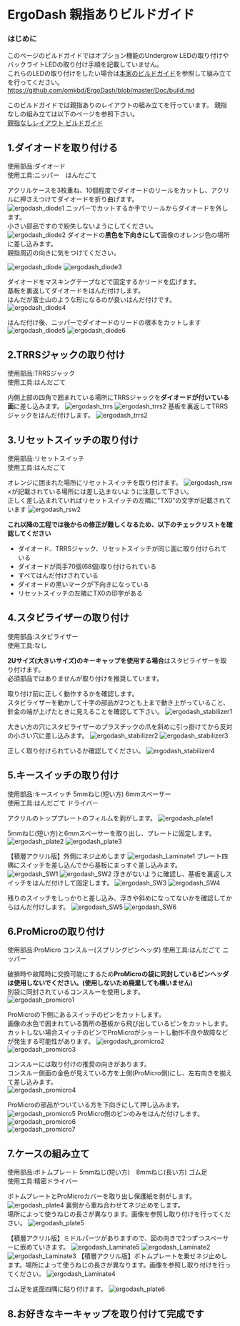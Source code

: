 # ErgoDash 親指ありビルドガイド
### はじめに
このページのビルドガイドではオプション機能のUndergrow LEDの取り付けやバックライトLEDの取り付け手順を記載していません。  
これらのLEDの取り付けをしたい場合は[本家のビルドガイド](https://github.com/omkbd/ErgoDash/blob/master/Doc/build.md)を参照して組み立てを行ってください。  
https://github.com/omkbd/ErgoDash/blob/master/Doc/build.md


このビルドガイドでは親指ありのレイアウトの組み立てを行っています。
親指なしの組み立ては以下のページを参照下さい。  
[親指なしレイアウト ビルドガイド](ErgoDash_BuildGuide_cut.md)

## 1.ダイオードを取り付ける
使用部品:ダイオード  
使用工具:ニッパー　はんだごて  

アクリルケースを3枚重ね、10個程度でダイオードのリールをカットし、アクリルに押さえつけてダイオードを折り曲げます。    
![ergodash_diode1](imgs/diode1.JPG)
ニッパーでカットするか手でリールからダイオードを外します。  
小さい部品ですので紛失しないようにしてください。    
![ergodash_diode2](imgs/diode2.JPG)
ダイオードの**黒色を下向きにして**画像のオレンジ色の場所に差し込みます。  
親指周辺の向きに気をつけてください。  

![ergodash_diode](imgs/diode3.jpg)
![ergodash_diode3](imgs/ergodash_diode.png)

ダイオードをマスキングテープなどで固定するかリードを広げます。  
基板を裏返してダイオードをはんだ付けします。  
はんだが富士山のような形になるのが良いはんだ付けです。   
![ergodash_diode4](imgs/diode4-2.jpg)

はんだ付け後、ニッパーでダイオードのリードの根本をカットします
![ergodash_diode5](imgs/diode5-2.jpg)
![ergodash_diode6](imgs/diode6-2.jpg)

## 2.TRRSジャックの取り付け
使用部品:TRRSジャック  
使用工具:はんだごて  

内側上部の四角で囲まれている場所にTRRSジャックを**ダイオードが付いている面**に差し込みます。
![ergodash_trrs](imgs/ergodash_trrs.png)
![ergodash_trrs2](imgs/trrs2.JPG)
基板を裏返してTRRSジャックをはんだ付けします。
![ergodash_trrs2](imgs/trrs3.JPG)

## 3.リセットスイッチの取り付け
使用部品:リセットスイッチ  
使用工具:はんだごて  

オレンジに囲まれた場所にリセットスイッチを取り付けます。
![ergodash_rsw](imgs/ergodash_rsw.png)
×が記載されている場所には差し込まないように注意して下さい。  
正しく差し込まれていればリセットスイッチの左隣に"TX0"の文字が記載されています
![ergodash_rsw2](imgs/rsw2.jpg)

**これ以降の工程では後からの修正が難しくなるため、以下のチェックリストを確認してください**

- ダイオード、TRRSジャック、リセットスイッチが同じ面に取り付けられている
- ダイオードが両手70個(68個)取り付けられている
- すべてはんだ付けされている
- ダイオードの黒いマークが下向きになっている
- リセットスイッチの左隣にTX0の印字がある

## 4.スタビライザーの取り付け
使用部品:スタビライザー  
使用工具:なし  

**2Uサイズ(大きいサイズ)のキーキャップを使用する場合**はスタビライザーを取り付けます。  
必須部品ではありませんが取り付けを推奨しています。

取り付け前に正しく動作するかを確認します。  
スタビライザーを動かして十字の部品が2つとも上まで動き上がっていること、針金の端が上げたときに見えることを確認して下さい。
![ergodash_stabilizer1](imgs/stabilizer1.jpg)

大きい方の穴にスタビライザーのプラスチックの爪を斜めに引っ掛けてから反対の小さい穴に差し込みます。
![ergodash_stabilizer2](imgs/stabilizer2.JPG)
![ergodash_stabilizer3](imgs/stabilizer3.JPG)

正しく取り付けられているか確認してください。
![ergodash_stabilizer4](imgs/stabilizer4.JPG)
## 5.キースイッチの取り付け
使用部品:キースイッチ 5mmねじ(短い方) 6mmスペーサー  
使用工具:はんだごて  ドライバー

アクリルのトッププレートのフィルムを剥がします。
![ergodash_plate1](imgs/plate1.JPG)

5mmねじ(短い方)と6mmスペーサーを取り出し、プレートに固定します。
![ergodash_plate2](imgs/plate2.JPG)
![ergodash_plate3](imgs/plate3.JPG)

【積層アクリル版】外側にネジ止めします
![ergodash_Laminate1](imgs/Laminate1.jpg)
プレート四隅にスイッチを差し込んでから基板にまっすぐ差し込みます。
![ergodash_SW1](imgs/SW1.JPG)
![ergodash_SW2](imgs/SW2.JPG)
浮きがないように確認し、基板を裏返しスイッチをはんだ付けして固定します。
![ergodash_SW3](imgs/SW3.JPG)
![ergodash_SW4](imgs/SW4.JPG)

残りのスイッチをしっかりと差し込み、浮きや斜めになってないかを確認してからはんだ付けします。
![ergodash_SW5](imgs/SW5.JPG)
![ergodash_SW6](imgs/SW6.JPG)

## 6.ProMicroの取り付け
使用部品:ProMicro コンスルー(スプリングピンヘッダ)
使用工具:はんだごて  ニッパー

破損時や故障時に交換可能にするため**ProMicroの袋に同封しているピンヘッダは使用しないでください。(使用しないため廃棄しても構いません)**  
別袋に同封されているコンスルーを使用します。  
![ergodash_promicro1](imgs/promicro1.jpg)

ProMicroの下側にあるスイッチのピンをカットします。  
画像の水色で囲まれている箇所の基板から飛び出しているピンをカットします。  
カットしない場合スイッチのピンでProMicroがショートし動作不良や故障などが発生する可能性があります。
![ergodash_promicro2](imgs/ergodash_promicro2.png)
![ergodash_promicro3](imgs/promicro3.JPG)

コンスルーには取り付けの推奨の向きがあります。  
コンスルー側面の金色が見えている方を上側(ProMicro側)にし、左右向きを揃えて差し込みます。  
![ergodash_promicro4](imgs/promicro4.jpg)

ProMicroの部品がついている方を下向きにして押し込みます。  
![ergodash_promicro5](imgs/promicro5.JPG)
ProMicro側のピンのみをはんだ付けします。
![ergodash_promicro6](imgs/promicro6.jpg)  
![ergodash_promicro7](imgs/promicro7.JPG)

## 7.ケースの組み立て
使用部品:ボトムプレート 5mmねじ(短い方)　8mmねじ(長い方) ゴム足  
使用工具:精密ドライバー

ボトムプレートとProMicroカバーを取り出し保護紙を剥がします。
![ergodash_plate4](imgs/plate4.JPG)
裏側から重ね合わせてネジ止めをします。  
場所によって使うねじの長さが異なります。画像を参照し取り付けを行ってください。
![ergodash_plate5](imgs/plate5.JPG)

【積層アクリル版】ミドルパーツがありますので、図の向きで2つずつスペーサーに嵌めていきます。
![ergodash_Laminate5](imgs/Laminate5.jpg)
![ergodash_Laminate2](imgs/Laminate2.jpg)
![ergodash_Laminate3](imgs/Laminate3.jpg)
【積層アクリル版】ボトムプレートを乗せネジ止めします。場所によって使うねじの長さが異なります。画像を参照し取り付けを行ってください。
![ergodash_Laminate4](imgs/Laminate4.jpg)

ゴム足を底面四隅に貼り付けます。
![ergodash_plate6](imgs/plate6.JPG)
## 8.お好きなキーキャップを取り付けて完成です
